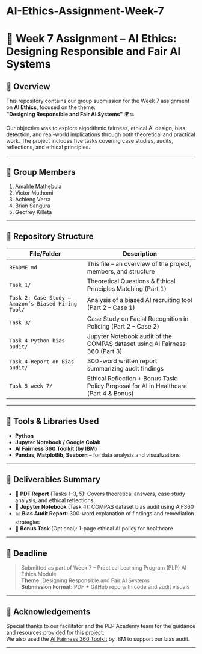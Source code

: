 # AI-Ethics-Assignment-Week-7
# 🤖 Week 7 Assignment – AI Ethics: Designing Responsible and Fair AI Systems

## 📘 Overview

This repository contains our group submission for the Week 7 assignment on **AI Ethics**, focused on the theme:  
**"Designing Responsible and Fair AI Systems"** 🌍⚖️

Our objective was to explore algorithmic fairness, ethical AI design, bias detection, and real-world implications through both theoretical and practical work. The project includes five tasks covering case studies, audits, reflections, and ethical principles.

---

## 👥 Group Members

1. Amahle Mathebula  
2. Victor Muthomi  
3. Achieng Verra  
4. Brian Sangura  
5. Geofrey Killeta

---

## 📂 Repository Structure

| File/Folder | Description |
|-------------|-------------|
| `README.md` | This file – an overview of the project, members, and structure |
| `Task 1/` | Theoretical Questions & Ethical Principles Matching (Part 1) |
| `Task 2: Case Study – Amazon’s Biased Hiring Tool/` | Analysis of a biased AI recruiting tool (Part 2 – Case 1) |
| `Task 3/` | Case Study on Facial Recognition in Policing (Part 2 – Case 2) |
| `Task 4.Python bias audit/` | Jupyter Notebook audit of the COMPAS dataset using AI Fairness 360 (Part 3) |
| `Task 4-Report on Bias audit/` | 300-word written report summarizing audit findings |
| `Task 5 week 7/` | Ethical Reflection + Bonus Task: Policy Proposal for AI in Healthcare (Part 4 & Bonus) |

---

## 🧪 Tools & Libraries Used

- **Python**
- **Jupyter Notebook / Google Colab**
- **AI Fairness 360 Toolkit (by IBM)**
- **Pandas, Matplotlib, Seaborn** – for data analysis and visualizations

---

## 📌 Deliverables Summary

- 📄 **PDF Report** (Tasks 1–3, 5): Covers theoretical answers, case study analysis, and ethical reflections  
- 🧾 **Jupyter Notebook** (Task 4): COMPAS dataset bias audit using AIF360  
- 📊 **Bias Audit Report**: 300-word explanation of findings and remediation strategies  
- 📝 **Bonus Task** (Optional): 1-page ethical AI policy for healthcare  

---

## 📅 Deadline

> Submitted as part of Week 7 – Practical Learning Program (PLP) AI Ethics Module  
> **Theme:** Designing Responsible and Fair AI Systems  
> **Submission Format:** PDF + GitHub repo with code and audit visuals

---

## 🌟 Acknowledgements

Special thanks to our facilitator and the PLP Academy team for the guidance and resources provided for this project.  
We also used the [AI Fairness 360 Toolkit](https://aif360.mybluemix.net/) by IBM to support our bias audit.

---

